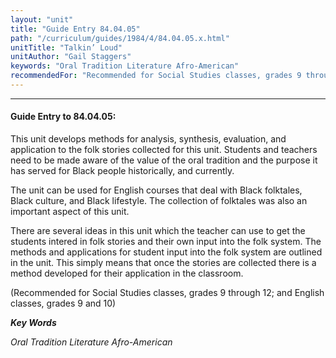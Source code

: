 ```yaml
---
layout: "unit"
title: "Guide Entry 84.04.05"
path: "/curriculum/guides/1984/4/84.04.05.x.html"
unitTitle: "Talkin’ Loud"
unitAuthor: "Gail Staggers"
keywords: "Oral Tradition Literature Afro-American"
recommendedFor: "Recommended for Social Studies classes, grades 9 through 12; and English classes, grades 9 and 10"
---
```

<body>
<hr/>
<h4>
Guide Entry to 84.04.05:
</h4>
This unit develops methods for analysis, synthesis, evaluation, and application to the folk stories collected for this unit.  Students and teachers need to be made aware of the value of the oral tradition and the purpose it has served for Black people historically, and currently.
<p>
The unit can be used for English courses that deal with Black folktales, Black culture, and Black lifestyle.  The collection of folktales was also an important aspect of this unit.
</p>
<p>
There are several ideas in this unit which the teacher can use to get the students intered in folk stories and their own input into the folk system.  The methods and applications for student input into the folk system are outlined in the unit.  This simply means that once the stories are collected there is a method developed for their application in the classroom.
</p>
<p>
(Recommended for Social Studies classes, grades 9 through 12; and English classes, grades 9 and 10)
</p>
<p>
<b>
<i>
Key Words
</i>
</b>
<br/>
</p>
<p>
<i>
Oral Tradition Literature Afro-American
</i>
</p>
</body>